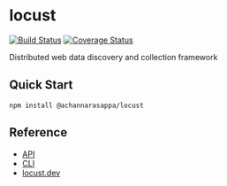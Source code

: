 

# locust

[![Build Status](https://travis-ci.com/achannarasappa/locust.svg?branch=master)](https://travis-ci.com/achannarasappa/locust) [![Coverage Status](https://coveralls.io/repos/github/achannarasappa/locust/badge.svg?branch=master)](https://coveralls.io/github/achannarasappa/locust?branch=master)

Distributed web data discovery and collection framework

## Quick Start

```
npm install @achannarasappa/locust
```

## Reference

* [API](https://locust.dev/docs/api)
* [CLI](https://locust.dev/docs/cli)
* [locust.dev](https://locust.dev/)